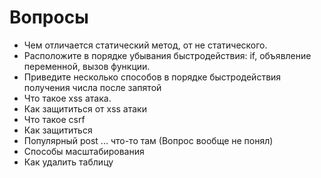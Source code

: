 # Вопросы
- Чем отличается статический метод, от не статического.
- Расположите в порядке убывания быстродействия: if, объявление переменной, вызов функции.
- Приведите несколько способов в порядке быстродействия получения числа после запятой
- Что такое xss атака.
- Как защититься от xss атаки
- Что такое csrf
- Как защититься
- Популярный post ... что-то там (Вопрос вообще не понял)
- Способы масштабирования
- Как удалить таблицу